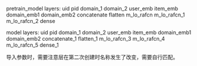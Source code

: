 pretrain_model layers:
uid
pid
domain_1
domain_2
user_emb
item_emb
domain_emb1
domain_emb2
concatenate
flatten
m_lo_rafcn
m_lo_rafcn_1
m_lo_rafcn_2
dense

model layers:
uid
pid
domain_1
domain_2
user_emb
item_emb
domain_emb1
domain_emb2
concatenate_1
flatten_1
m_lo_rafcn_3
m_lo_rafcn_4
m_lo_rafcn_5
dense_1

导入参数时，需要注意层在第二次创建时名称发生了改变，需要自行匹配。